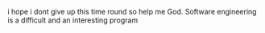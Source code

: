 i hope i dont give up this time round so help me God.
Software engineering is a difficult and an interesting program

